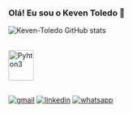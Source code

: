 ### Olá! Eu sou o Keven Toledo 👋

![Keven-Toledo GitHub stats](https://github-readme-stats.vercel.app/api?username=Keven-Toledo&show_icons=true&theme=algolia)

<div style="display: inline_block"><br/>
  <img align="center" alt="Pyhton3" height="60" width="50" src="https://cdn.jsdelivr.net/gh/devicons/devicon/icons/python/python-original.svg" />
</div>

##

[![gmail](https://img.shields.io/badge/Gmail-D14836?style=for-the-badge&logo=gmail&logoColor=white)](mailto:keventoledo08@gmail.com)
[![linkedin](https://img.shields.io/badge/LinkedIn-0077B5?style=for-the-badge&logo=linkedin&logoColor=white)](https://www.linkedin.com/in/keven-toledo/)
[![whatsapp](https://img.shields.io/badge/WhatsApp-25D366?style=for-the-badge&logo=whatsapp&logoColor=white)](https://api.whatsapp.com/send?phone=5521985639744)
